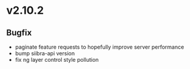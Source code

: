 # v2.10.2

## Bugfix

- paginate feature requests to hopefully improve server performance
- bump siibra-api version
- fix ng layer control style pollution
